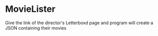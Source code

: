 # MovieLister

Give the link of the director's Letterboxd page and program will create a JSON containing their movies